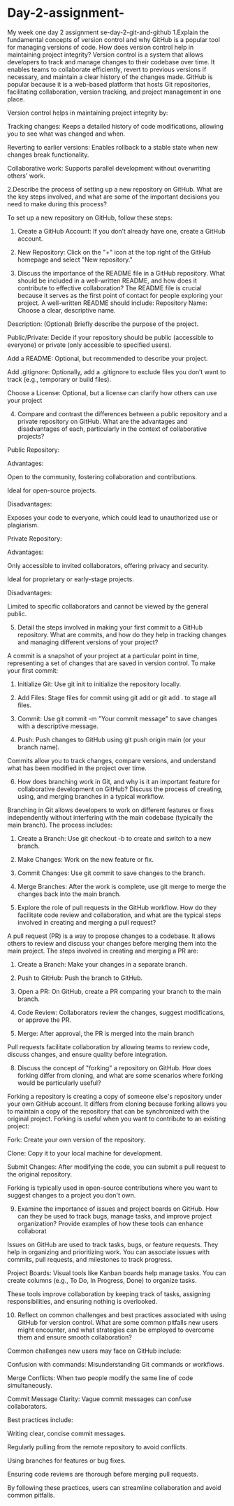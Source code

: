 # Day-2-assignment-
My week one day 2 assignment 
se-day-2-git-and-github
1.Explain the fundamental concepts of version control and why GitHub is a popular tool for managing versions of code. How does version control help in maintaining project integrity?
Version control is a system that allows developers to track and manage changes to their codebase over time. It enables teams to collaborate efficiently, revert to previous versions if necessary, and maintain a clear history of the changes made. 
GitHub is popular because it is a web-based platform that hosts Git repositories, facilitating collaboration, version tracking, and project management in one place. 

Version control helps in maintaining project integrity by:

Tracking changes: Keeps a detailed history of code modifications, allowing you to see what was changed and when.

Reverting to earlier versions: Enables rollback to a stable state when new changes break functionality.

Collaborative work: Supports parallel development without overwriting others' work.

2.Describe the process of setting up a new repository on GitHub. What are the key steps involved, and what are some of the important decisions you need to make during this process?

To set up a new repository on GitHub, follow these steps:

1. Create a GitHub Account: If you don’t already have one, create a GitHub account.


2. New Repository: Click on the "+" icon at the top right of the GitHub homepage and select "New repository."


3. Discuss the importance of the README file in a GitHub repository. What should be included in a well-written README, and how does it contribute to effective collaboration?
The README file is crucial because it serves as the first point of contact for people exploring your project. A well-written README should include:
Repository Name: Choose a clear, descriptive name.

Description: (Optional) Briefly describe the purpose of the project.

Public/Private: Decide if your repository should be public (accessible to everyone) or private (only accessible to specified users).

Add a README: Optional, but recommended to describe your project.

Add .gitignore: Optionally, add a .gitignore to exclude files you don’t want to track (e.g., temporary or build files).

Choose a License: Optional, but a license can clarify how others can use your project

4. Compare and contrast the differences between a public repository and a private repository on GitHub. What are the advantages and disadvantages of each, particularly in the context of collaborative projects?

Public Repository:

Advantages:

Open to the community, fostering collaboration and contributions.

Ideal for open-source projects.


Disadvantages:

Exposes your code to everyone, which could lead to unauthorized use or plagiarism.



Private Repository:

Advantages:

Only accessible to invited collaborators, offering privacy and security.

Ideal for proprietary or early-stage projects.


Disadvantages:

Limited to specific collaborators and cannot be viewed by the general public.


5. Detail the steps involved in making your first commit to a GitHub repository. What are commits, and how do they help in tracking changes and managing different versions of your project?

A commit is a snapshot of your project at a particular point in time, representing a set of changes that are saved in version control. To make your first commit:

1. Initialize Git: Use git init to initialize the repository locally.


2. Add Files: Stage files for commit using git add <filename> or git add . to stage all files.


3. Commit: Use git commit -m "Your commit message" to save changes with a descriptive message.


4. Push: Push changes to GitHub using git push origin main (or your branch name).



Commits allow you to track changes, compare versions, and understand what has been modified in the project over time.

6. How does branching work in Git, and why is it an important feature for collaborative development on GitHub? Discuss the process of creating, using, and merging branches in a typical workflow.

Branching in Git allows developers to work on different features or fixes independently without interfering with the main codebase (typically the main branch). The process includes:

1. Create a Branch: Use git checkout -b <branch-name> to create and switch to a new branch.


2. Make Changes: Work on the new feature or fix.


3. Commit Changes: Use git commit to save changes to the branch.


4. Merge Branches: After the work is complete, use git merge <branch-name> to merge the changes back into the main branch.



7. Explore the role of pull requests in the GitHub workflow. How do they facilitate code review and collaboration, and what are the typical steps involved in creating and merging a pull request?

A pull request (PR) is a way to propose changes to a codebase. It allows others to review and discuss your changes before merging them into the main project. The steps involved in creating and merging a PR are:

1. Create a Branch: Make your changes in a separate branch.


2. Push to GitHub: Push the branch to GitHub.


3. Open a PR: On GitHub, create a PR comparing your branch to the main branch.


4. Code Review: Collaborators review the changes, suggest modifications, or approve the PR.


5. Merge: After approval, the PR is merged into the main branch

Pull requests facilitate collaboration by allowing teams to review code, discuss changes, and ensure quality before integration.

8. Discuss the concept of "forking" a repository on GitHub. How does forking differ from cloning, and what are some scenarios where forking would be particularly useful?

Forking a repository is creating a copy of someone else's repository under your own GitHub account. It differs from cloning because forking allows you to maintain a copy of the repository that can be synchronized with the original project. Forking is useful when you want to contribute to an existing project:

Fork: Create your own version of the repository.

Clone: Copy it to your local machine for development.

Submit Changes: After modifying the code, you can submit a pull request to the original repository.


Forking is typically used in open-source contributions where you want to suggest changes to a project you don't own.

9. Examine the importance of issues and project boards on GitHub. How can they be used to track bugs, manage tasks, and improve project organization? Provide examples of how these tools can enhance collaborat

Issues on GitHub are used to track tasks, bugs, or feature requests. They help in organizing and prioritizing work. You can associate issues with commits, pull requests, and milestones to track progress.

Project Boards: Visual tools like Kanban boards help manage tasks. You can create columns (e.g., To Do, In Progress, Done) to organize tasks.


These tools improve collaboration by keeping track of tasks, assigning responsibilities, and ensuring nothing is overlooked.

10. Reflect on common challenges and best practices associated with using GitHub for version control. What are some common pitfalls new users might encounter, and what strategies can be employed to overcome them and ensure smooth collaboration?

Common challenges new users may face on GitHub include:

Confusion with commands: Misunderstanding Git commands or workflows.

Merge Conflicts: When two people modify the same line of code simultaneously.

Commit Message Clarity: Vague commit messages can confuse collaborators.


Best practices include:

Writing clear, concise commit messages.

Regularly pulling from the remote repository to avoid conflicts.

Using branches for features or bug fixes.

Ensuring code reviews are thorough before merging pull requests.


By following these practices, users can streamline collaboration and avoid common pitfalls.

